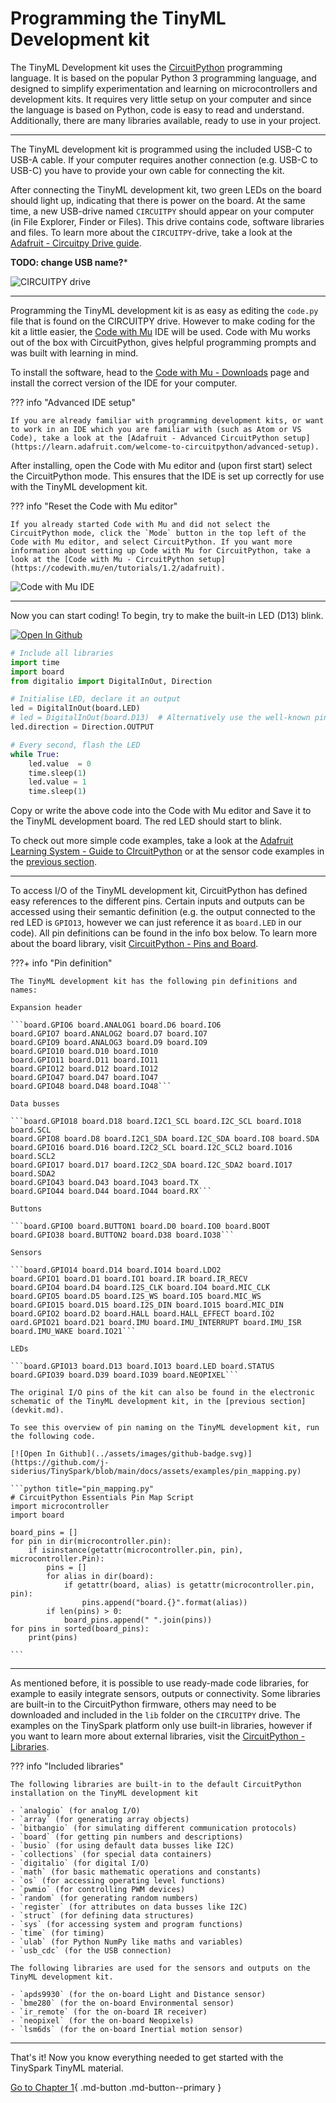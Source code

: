 <style> .md-footer__link--next:not([hidden]) { display: none } </style>

# Programming the TinyML Development kit

The TinyML Development kit uses the [CircuitPython] programming language. It is based on the popular Python 3 programming language, and designed to simplify experimentation and learning on microcontrollers and development kits. It requires very little setup on your computer and since the language is based on Python, code is easy to read and understand. Additionally, there are many libraries available, ready to use in your project.

[CircuitPython]:https://learn.adafruit.com/welcome-to-circuitpython/what-is-circuitpython

---

The TinyML development kit is programmed using the included USB-C to USB-A cable. If your computer requires another connection (e.g. USB-C to USB-C) you have to provide your own cable for connecting the kit.

After connecting the TinyML development kit, two green LEDs on the board should light up, indicating that there is power on the board. At the same time, a new USB-drive named `CIRCUITPY` should appear on your computer (in File Explorer, Finder or Files). This drive contains code, software libraries and files. To learn more about the `CIRCUITPY`-drive, take a look at the [Adafruit - Circuitpy Drive guide](https://learn.adafruit.com/welcome-to-circuitpython/the-circuitpy-drive).

**TODO: change USB name?***

![CIRCUITPY drive](../assets/images/circuitpy_drive.png)

---

Programming the TinyML development kit is as easy as editing the `code.py` file that is found on the CIRCUITPY drive. However to make coding for the kit a little easier, the [Code with Mu] IDE will be used. Code with Mu works out of the box with CircuitPython, gives helpful programming prompts and was built with learning in mind.

[Code with Mu]:https://codewith.mu/

To install the software, head to the [Code with Mu - Downloads] page and install the correct version of the IDE for your computer.

[Code with Mu - Downloads]:https://codewith.mu/en/download

??? info "Advanced IDE setup"

    If you are already familiar with programming development kits, or want to work in an IDE which you are familiar with (such as Atom or VS Code), take a look at the [Adafruit - Advanced CircuitPython setup](https://learn.adafruit.com/welcome-to-circuitpython/advanced-setup).

After installing, open the Code with Mu editor and (upon first start) select the CircuitPython mode. This ensures that the IDE is set up correctly for use with the TinyML development kit.

??? info "Reset the Code with Mu editor"

    If you already started Code with Mu and did not select the CircuitPython mode, click the `Mode` button in the top left of the Code with Mu editor, and select CircuitPython. If you want more information about setting up Code with Mu for CircuitPython, take a look at the [Code with Mu - CircuitPython setup](https://codewith.mu/en/tutorials/1.2/adafruit).

![Code with Mu IDE](../assets/images/code_with_mu.png)

---

Now you can start coding! To begin, try to make the built-in LED (D13) blink.

[![Open In Github](../assets/images/github-badge.svg)](https://github.com/j-siderius/TinySpark/blob/main/docs/assets/examples/led.py)

```python title="led.py"
# Include all libraries
import time
import board
from digitalio import DigitalInOut, Direction

# Initialise LED, declare it an output
led = DigitalInOut(board.LED)
# led = DigitalInOut(board.D13)  # Alternatively use the well-known pin 13
led.direction = Direction.OUTPUT

# Every second, flash the LED
while True:
    led.value  = 0
    time.sleep(1)
    led.value = 1
    time.sleep(1)
```

Copy or write the above code into the Code with Mu editor and Save it to the TinyML development board. The red LED should start to blink.

To check out more simple code examples, take a look at the [Adafruit Learning System - Guide to CIrcuitPython](https://github.com/adafruit/Adafruit_Learning_System_Guides/tree/main/CircuitPython_Essentials) or at the sensor code examples in the [previous section](devkit.md).

---

To access I/O of the TinyML development kit, CircuitPython has defined easy references to the different pins. Certain inputs and outputs can be accessed using their semantic definition (e.g. the output connected to the red LED is `GPIO13`, however we can just reference it as `board.LED` in our code). All pin definitions can be found in the info box below. To learn more about the board library, visit [CircuitPython - Pins and Board](https://learn.adafruit.com/circuitpython-essentials/circuitpython-pins-and-modules).

???+ info "Pin definition"

    The TinyML development kit has the following pin definitions and names:

    Expansion header

    ```board.GPIO6 board.ANALOG1 board.D6 board.IO6
    board.GPIO7 board.ANALOG2 board.D7 board.IO7
    board.GPIO9 board.ANALOG3 board.D9 board.IO9
    board.GPIO10 board.D10 board.IO10
    board.GPIO11 board.D11 board.IO11
    board.GPIO12 board.D12 board.IO12
    board.GPIO47 board.D47 board.IO47
    board.GPIO48 board.D48 board.IO48```

    Data busses

    ```board.GPIO18 board.D18 board.I2C1_SCL board.I2C_SCL board.IO18 board.SCL
    board.GPIO8 board.D8 board.I2C1_SDA board.I2C_SDA board.IO8 board.SDA
    board.GPIO16 board.D16 board.I2C2_SCL board.I2C_SCL2 board.IO16 board.SCL2
    board.GPIO17 board.D17 board.I2C2_SDA board.I2C_SDA2 board.IO17 board.SDA2
    board.GPIO43 board.D43 board.IO43 board.TX
    board.GPIO44 board.D44 board.IO44 board.RX```

    Buttons

    ```board.GPIO0 board.BUTTON1 board.D0 board.IO0 board.BOOT
    board.GPIO38 board.BUTTON2 board.D38 board.IO38```

    Sensors

    ```board.GPIO14 board.D14 board.IO14 board.LDO2
    board.GPIO1 board.D1 board.IO1 board.IR board.IR_RECV
    board.GPIO4 board.D4 board.I2S_CLK board.IO4 board.MIC_CLK
    board.GPIO5 board.D5 board.I2S_WS board.IO5 board.MIC_WS
    board.GPIO15 board.D15 board.I2S_DIN board.IO15 board.MIC_DIN
    board.GPIO2 board.D2 board.HALL board.HALL_EFFECT board.IO2
    oard.GPIO21 board.D21 board.IMU board.IMU_INTERRUPT board.IMU_ISR board.IMU_WAKE board.IO21```

    LEDs

    ```board.GPIO13 board.D13 board.IO13 board.LED board.STATUS
    board.GPIO39 board.D39 board.IO39 board.NEOPIXEL```

    The original I/O pins of the kit can also be found in the electronic schematic of the TinyML development kit, in the [previous section](devkit.md).

    To see this overview of pin naming on the TinyML development kit, run the following code.

    [![Open In Github](../assets/images/github-badge.svg)](https://github.com/j-siderius/TinySpark/blob/main/docs/assets/examples/pin_mapping.py)

    ```python title="pin_mapping.py"
    # CircuitPython Essentials Pin Map Script
    import microcontroller
    import board

    board_pins = []
    for pin in dir(microcontroller.pin):
        if isinstance(getattr(microcontroller.pin, pin), microcontroller.Pin):
            pins = []
            for alias in dir(board):
                if getattr(board, alias) is getattr(microcontroller.pin, pin):
                    pins.append("board.{}".format(alias))
            if len(pins) > 0:
                board_pins.append(" ".join(pins))
    for pins in sorted(board_pins):
        print(pins)
    
    ```

---

As mentioned before, it is possible to use ready-made code libraries, for example to easily integrate sensors, outputs or connectivity. Some libraries are built-in to the CircuitPython firmware, others may need to be downloaded and included in the `lib` folder on the `CIRCUITPY` drive. The examples on the TinySpark platform only use built-in libraries, however if you want to learn more about external libraries, visit the [CircuitPython - Libraries](https://learn.adafruit.com/welcome-to-circuitpython/circuitpython-libraries).

??? info "Included libraries"

    The following libraries are built-in to the default CircuitPython installation on the TinyML development kit
  
    - `analogio` (for analog I/O)
    - `array` (for generating array objects)
    - `bitbangio` (for simulating different communication protocols)
    - `board` (for getting pin numbers and descriptions)
    - `busio` (for using default data busses like I2C)
    - `collections` (for special data containers)
    - `digitalio` (for digital I/O)
    - `math` (for basic mathematic operations and constants)
    - `os` (for accessing operating level functions)
    - `pwmio` (for controlling PWM devices)
    - `random` (for generating random numbers)
    - `register` (for attributes on data busses like I2C)
    - `struct` (for defining data structures)
    - `sys` (for accessing system and program functions)
    - `time` (for timing)
    - `ulab` (for Python NumPy like maths and variables)
    - `usb_cdc` (for the USB connection)

    The following libraries are used for the sensors and outputs on the TinyML development kit.

    - `apds9930` (for the on-board Light and Distance sensor)
    - `bme280` (for the on-board Environmental sensor)
    - `ir_remote` (for the on-board IR receiver)
    - `neopixel` (for the on-board Neopixels)
    - `lsm6ds` (for the on-board Inertial motion sensor)

---

That's it! Now you know everything needed to get started with the TinySpark TinyML material.

[Go to Chapter 1](../chapter1/introduction.md){ .md-button .md-button--primary }






<!-- 
### Programmming command ###

esptool.py --port COM4 erase_flash && esptool.py --port COM4 --before=default_reset --after=hard_reset write_flash --flash_mode qio --flash_freq 80m --flash_size 16MB 0x0 
 -->